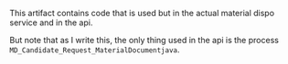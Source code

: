This artifact contains code that is used but in the actual material dispo service and in the api.

But note that as I write this, the only thing used in the api is the process `MD_Candidate_Request_MaterialDocumentjava`.
